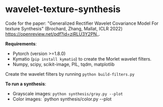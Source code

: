 # wavelet-texture-synthesis

Code for the paper: "Generalized Rectifier Wavelet Covariance Model For texture Synthesis" (Brochard, Zhang, Mallat, ICLR 2022) https://openreview.net/pdf?id=ziRLU3Y2PN_.

**Requirements**:
- Pytorch (version >=1.8.0)
- Kymatio (`pip install kymatio`) to create the Morlet wavelet filters.
- Numpy, scipy, scikit-image, PIL, tqdm, matplotlib

Create the wavelet filters by running `python build-filters.py`

**To run a synthesis**:
- Grayscale images: `python synthesis/gray.py --plot`
- Color images: `python synthesis/color.py --plot
